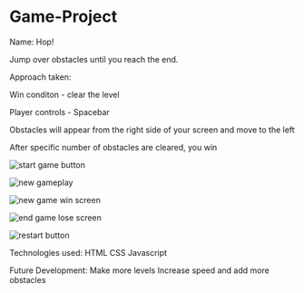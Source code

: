 # Game-Project

Name: Hop!

Jump over obstacles until you reach the end.


Approach taken:

Win conditon - clear the level

Player controls - Spacebar

Obstacles will appear from the right side of your screen and move to the left

After specific number of obstacles are cleared, you win





![start game button](https://user-images.githubusercontent.com/68292255/154707431-a6b6e4ba-6a9d-4838-8282-d661cb35151b.jpg)


![new gameplay](https://user-images.githubusercontent.com/68292255/154751397-b6e3240e-bdaf-45e3-97b6-f34e6469549d.jpg)


![new game win screen](https://user-images.githubusercontent.com/68292255/154751932-f703c5b1-3685-424c-bf57-6506e7d5deee.jpg)


![end game lose screen](https://user-images.githubusercontent.com/68292255/154717110-3e4c5b49-1029-4534-aff8-77667897f380.jpg)


![restart button](https://user-images.githubusercontent.com/68292255/154717127-d0909a0c-b6da-4322-81a6-53297a9003f1.jpg)

Technologies used:
HTML
CSS
Javascript


Future Development:
Make more levels
Increase speed and add more obstacles
